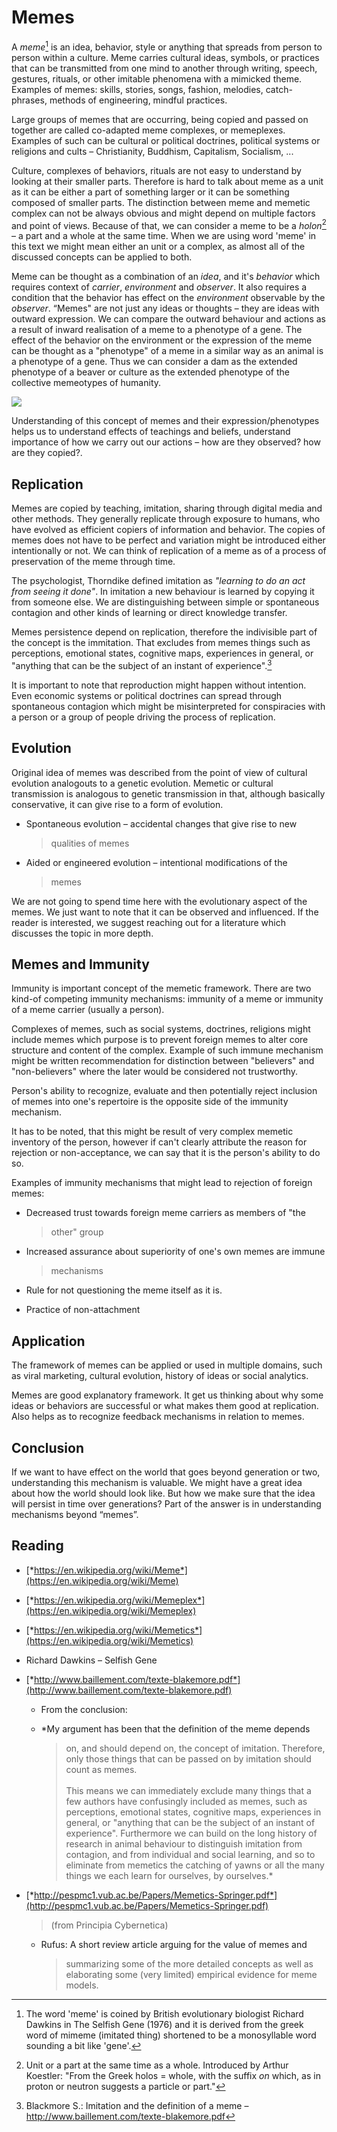 # Memes

A *meme*[^1] is an idea, behavior, style or anything that spreads from
person to person within a culture. Meme carries cultural ideas, symbols,
or practices that can be transmitted from one mind to another through
writing, speech, gestures, rituals, or other imitable phenomena with a
mimicked theme. Examples of memes: skills, stories, songs, fashion,
melodies, catch-phrases, methods of engineering, mindful practices.

Large groups of memes that are occurring, being copied and passed on
together are called co-adapted meme complexes, or memeplexes. Examples
of such can be cultural or political doctrines, political systems or
religions and cults – Christianity, Buddhism, Capitalism, Socialism, ...

Culture, complexes of behaviors, rituals are not easy to understand by
looking at their smaller parts. Therefore is hard to talk about meme as
a unit as it can be either a part of something larger or it can be
something composed of smaller parts. The distinction between meme and
memetic complex can not be always obvious and might depend on multiple
factors and point of views. Because of that, we can consider a meme to
be a *holon*[^2] – a part and a whole at the same time. When we are
using word 'meme' in this text we might mean either an unit or a
complex, as almost all of the discussed concepts can be applied to both.

Meme can be thought as a combination of an *idea*, and it's *behavior*
which requires context of *carrier*, *environment* and *observer*. It
also requires a condition that the behavior has effect on the
*environment* observable by the *observer*. “Memes" are not just any
ideas or thoughts – they are ideas with outward expression. We can
compare the outward behaviour and actions as a result of inward
realisation of a meme to a phenotype of a gene. The effect of the
behavior on the environment or the expression of the meme can be thought
as a "phenotype" of a meme in a similar way as an animal is a phenotype
of a gene. Thus we can consider a dam as the extended phenotype of a
beaver or culture as the extended phenotype of the collective memeotypes
of humanity.

![](../assets/notebook/meme.png)

Understanding of this concept of memes and their expression/phenotypes
helps us to understand effects of teachings and beliefs, understand
importance of how we carry out our actions – how are they observed? how
are they copied?.


## Replication

Memes are copied by teaching, imitation, sharing through digital media
and other methods. They generally replicate through exposure to humans,
who have evolved as efficient copiers of information and behavior. The
copies of memes does not have to be perfect and variation might be
introduced either intentionally or not. We can think of replication of a
meme as of a process of preservation of the meme through time.

The psychologist, Thorndike defined imitation as *"learning to do an act
from seeing it done"*. In imitation a new behaviour is learned by
copying it from someone else. We are distinguishing between simple or
spontaneous contagion and other kinds of learning or direct knowledge
transfer.

Memes persistence depend on replication, therefore the indivisible part
of the concept is the immitation. That excludes from memes things such
as perceptions, emotional states, cognitive maps, experiences in
general, or "anything that can be the subject of an instant of
experience".[^3]

It is important to note that reproduction might happen without
intention. Even economic systems or political doctrines can spread
through spontaneous contagion which might be misinterpreted for
conspiracies with a person or a group of people driving the process of
replication.


## Evolution

Original idea of memes was described from the point of view of cultural
evolution analogouts to a genetic evolution. Memetic or cultural
transmission is analogous to genetic transmission in that, although
basically conservative, it can give rise to a form of evolution.

-   Spontaneous evolution – accidental changes that give rise to new
    > qualities of memes

-   Aided or engineered evolution – intentional modifications of the
    > memes

We are not going to spend time here with the evolutionary aspect of the
memes. We just want to note that it can be observed and influenced. If
the reader is interested, we suggest reaching out for a literature which
discusses the topic in more depth.


## Memes and Immunity

Immunity is important concept of the memetic framework. There are two
kind-of competing immunity mechanisms: immunity of a meme or immunity of
a meme carrier (usually a person).

Complexes of memes, such as social systems, doctrines, religions might
include memes which purpose is to prevent foreign memes to alter core
structure and content of the complex. Example of such immune mechanism
might be written recommendation for distinction between "believers" and
"non-believers" where the later would be considered not trustworthy.

Person's ability to recognize, evaluate and then potentially reject
inclusion of memes into one's repertoire is the opposite side of the
immunity mechanism.

It has to be noted, that this might be result of very complex memetic
inventory of the person, however if can't clearly attribute the reason
for rejection or non-acceptance, we can say that it is the person's
ability to do so.

Examples of immunity mechanisms that might lead to rejection of foreign
memes:

-   Decreased trust towards foreign meme carriers as members of "the
    > other" group

-   Increased assurance about superiority of one's own memes are immune
    > mechanisms

-   Rule for not questioning the meme itself as it is.

-   Practice of non-attachment


## Application

The framework of memes can be applied or used in multiple domains, such
as viral marketing, cultural evolution, history of ideas or social
analytics.

Memes are good explanatory framework. It get us thinking about why some
ideas or behaviors are successful or what makes them good at
replication. Also helps as to recognize feedback mechanisms in relation
to memes.


## Conclusion

If we want to have effect on the world that goes beyond generation or
two, understanding this mechanism is valuable. We might have a great
idea about how the world should look like. But how we make sure that the
idea will persist in time over generations? Part of the answer is in
understanding mechanisms beyond “memes”.


## Reading

-   [*https://en.wikipedia.org/wiki/Meme*](https://en.wikipedia.org/wiki/Meme)

-   [*https://en.wikipedia.org/wiki/Memeplex*](https://en.wikipedia.org/wiki/Memeplex)

-   [*https://en.wikipedia.org/wiki/Memetics*](https://en.wikipedia.org/wiki/Memetics)

-   Richard Dawkins – Selfish Gene

-   [*http://www.baillement.com/texte-blakemore.pdf*](http://www.baillement.com/texte-blakemore.pdf)

    -   From the conclusion:

    -   *My argument has been that the definition of the meme depends
        > on, and should depend on, the concept of imitation. Therefore,
        > only those things that can be passed on by imitation should
        > count as memes.\
        > \
        > This means we can immediately exclude many things that a few
        > authors have confusingly included as memes, such as
        > perceptions, emotional states, cognitive maps, experiences in
        > general, or "anything that can be the subject of an instant
        > of experience". Furthermore we can build on the long history
        > of research in animal behaviour to distinguish imitation from
        > contagion, and from individual and social learning, and so to
        > eliminate from memetics the catching of yawns or all the many
        > things we each learn for ourselves, by ourselves.*

-   [*http://pespmc1.vub.ac.be/Papers/Memetics-Springer.pdf*](http://pespmc1.vub.ac.be/Papers/Memetics-Springer.pdf)
    > (from Principia Cybernetica)

    -   Rufus: A short review article arguing for the value of memes and
        > summarizing some of the more detailed concepts as well as
        > elaborating some (very limited) empirical evidence for
        > meme models.

[^1]: The word 'meme' is coined by British evolutionary biologist
    Richard Dawkins in The Selfish Gene (1976) and it is derived from
    the greek word of mimeme (imitated thing) shortened to be a
    monosyllable word sounding a bit like 'gene'.

[^2]: Unit or a part at the same time as a whole. Introduced by Arthur
    Koestler: "From the Greek holos = whole, with the suffix *on* which,
    as in proton or neutron suggests a particle or part."

[^3]: Blackmore S.: Imitation and the definition of a meme –
    http://www.baillement.com/texte-blakemore.pdf
